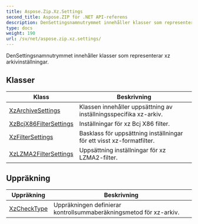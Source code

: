 ```yaml
---
title: Aspose.Zip.Xz.Settings
second_title: Aspose.ZIP för .NET API-referens
description: DenSettingsnamnutrymmet innehåller klasser som representerar xz arkivinställningar.
type: docs
weight: 190
url: /sv/net/aspose.zip.xz.settings/
---
```

DenSettingsnamnutrymmet innehåller klasser som representerar xz arkivinställningar.

## Klasser

| Klass | Beskrivning |
| --- | --- |
| [XzArchiveSettings](./xzarchivesettings/) | Klassen innehåller uppsättning av inställningsspecifika xz-arkiv. |
| [XzBcjX86FilterSettings](./xzbcjx86filtersettings/) | Inställningar för xz Bcj X86 filter. |
| [XzFilterSettings](./xzfiltersettings/) | Basklass för uppsättning inställningar för ett visst xz-formatfilter. |
| [XzLZMA2FilterSettings](./xzlzma2filtersettings/) | Uppsättning inställningar för xz LZMA2-filter. |
## Uppräkning

| Uppräkning | Beskrivning |
| --- | --- |
| [XzCheckType](./xzchecktype/) | Uppräkningen definierar kontrollsummaberäkningsmetod för xz-arkiv. |


